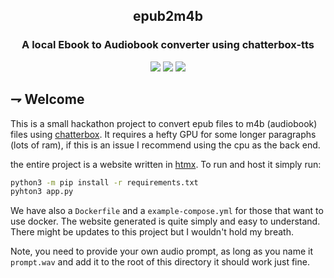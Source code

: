 
<div align="center">

## epub2m4b

### A local Ebook to Audiobook converter using chatterbox-tts

![](https://img.shields.io/badge/docker-2496ED.svg?style=for-the-badge&logoColor=white&logo=docker)
![](https://img.shields.io/badge/htmx-3366CC.svg?style=for-the-badge&logoColor=white&logo=htmx)
![](https://img.shields.io/badge/ffmpeg-007808.svg?style=for-the-badge&logoColor=white&logo=ffmpeg)
</div>

## ⇁  Welcome

This is a small hackathon project to convert epub files to m4b (audiobook) files using [chatterbox](https://github.com/resemble-ai/chatterbox). It requires a hefty GPU for some longer paragraphs (lots of ram), if this is an issue I recommend using the cpu as the back end.

the entire project is a website written in [htmx](https://htmx.org). To run and host it simply run:
```bash
python3 -m pip install -r requirements.txt
pyhton3 app.py
```

We have also a `Dockerfile` and a `example-compose.yml` for those that want to use docker. The website generated is quite simply and easy to understand. There might be updates to this project but I wouldn't hold my breath.

Note, you need to provide your own audio prompt, as long as you name it `prompt.wav` and add it to the root of this directory it should work just fine.
